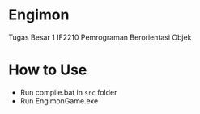 # Engimon
Tugas Besar 1 IF2210 Pemrograman Berorientasi Objek

# How to Use
- Run compile.bat in `src` folder
- Run EngimonGame.exe
